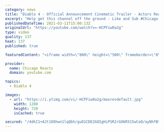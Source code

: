 ```yaml
---
category: news
title: "Diablo 4 - Official Announcement Cinematic Trailer - Actors React"
excerpt: "Help get this channel off the ground - Like and Sub #Chicago #Blind #React."
publishedDateTime: 2021-03-11T15:00:13Z
originalUrl: "https://youtube.com/watch?v=-HCPFiw0a2g"
type: video
quality: 137
heat: 137
published: true

featuredContent: "<iframe width=\"800\" height=\"500\" frameborder=\"0\" src=\"https://www.youtube.com/embed/-HCPFiw0a2g\" allow=\"accelerometer; autoplay; encrypted-media; gyroscope; picture-in-picture\" allowfullscreen></iframe>"

provider:
  name: Chicago Reacts
  domain: youtube.com

topics:
  - Diablo 4

images:
  - url: "https://i.ytimg.com/vi/-HCPFiw0a2g/maxresdefault.jpg"
    width: 1280
    height: 720
    isCached: true

secured: "/4dkI1+AJt1OOhwn1lqQbh/guD1CDE2GOIgHiPSR2rGO6R515wCo0/ayNhfBtZV/XdYvw4rYRK+4ktsgPes7aqvsErr3LmUa8tCvDEP73zSvvGrlMuX2pKq/rK1HN3b1Aog5kFgzgdxcs1gtArnPxvCM1HleKngGOG8jmQYbeH6/9pkz9YpTdVVimzcMwGZ2YXvtsQIa5XTn+C66g+kJ5heGcz3A0gDax9Rsh6gzt1IVOpekwySQBfh3ytm4+R3iYMm+VxNBA/eahFko41NAB8DNlpN+9EnNmBwq0DjQTjdmR4Vo3pyLMdSOToAOmK0tPFURTB0tnEJKcE62IRGXm4dvnx61AISUXIl4fGSP7bxxGgLs9NzCXhBG5hPg2HGM3KBOPl23jWlKxrTLxnF/5WrxClrjZYF82whylgBa2eG++SX/q5J0hOZ0OWBGc6OS;Qxz1SY1DRP4HAOmeijSwrA=="
---
```



